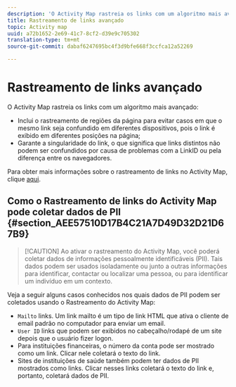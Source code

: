 ```yaml
---
description: 'O Activity Map rastreia os links com um algoritmo mais avançado '
title: Rastreamento de links avançado
topic: Activity map
uuid: a72b1652-2e69-41c7-8cf2-d39e9c705302
translation-type: tm+mt
source-git-commit: dabaf6247695bc4f3d9bfe668f3ccfca12a52269

---
```



# Rastreamento de links avançado

O Activity Map rastreia os links com um algoritmo mais avançado:

* Inclui o rastreamento de regiões da página para evitar casos em que o mesmo link seja confundido em diferentes dispositivos, pois o link é exibido em diferentes posições na página;
* Garante a singularidade do link, o que significa que links distintos não podem ser confundidos por causa de problemas com a LinkID ou pela diferença entre os navegadores.

Para obter mais informações sobre o rastreamento de links no Activity Map, clique [aqui](/help/analyze/activity-map/activitymap-link-tracking/activitymap-link-tracking-methodology.md).

## Como o Rastreamento de links do Activity Map pode coletar dados de PII {#section_AEE57510D17B4C21A7D49D32D21D67B9}

>[!CAUTION] Ao ativar o rastreamento do Activity Map, você poderá coletar dados de informações pessoalmente identificáveis (PII). Tais dados podem ser usados isoladamente ou junto a outras informações para identificar, contactar ou localizar uma pessoa, ou para identificar um indivíduo em um contexto.

Veja a seguir alguns casos conhecidos nos quais dados de PII podem ser coletados usando o Rastreamento do Activity Map:

* `Mailto` links. Um link mailto é um tipo de link HTML que ativa o cliente de email padrão no computador para enviar um email.
* `User ID` links que podem ser exibidos no cabeçalho/rodapé de um site depois que o usuário fizer logon.
* Para instituições financeiras, o número da conta pode ser mostrado como um link. Clicar nele coletará o texto do link.
* Sites de instituições de saúde também podem ter dados de PII mostrados como links. Clicar nesses links coletará o texto do link e, portanto, coletará dados de PII.
